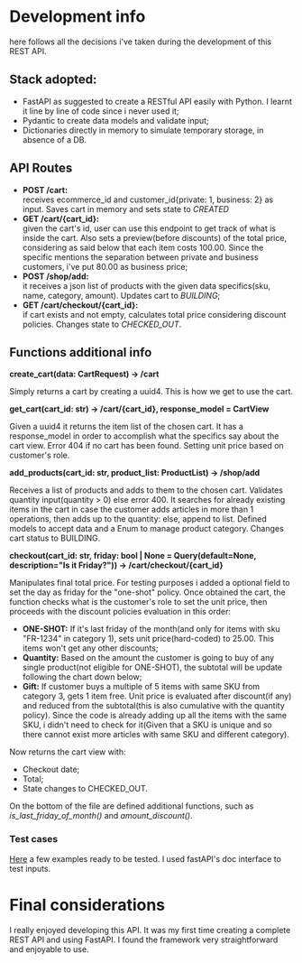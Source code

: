 # Development info

here follows all the decisions i've taken during the development of this REST API.

## Stack adopted:
  
  - FastAPI as suggested to create a RESTful API easily with Python. I learnt it line by line of code since i never used it;
  - Pydantic to create data models and validate input;
  - Dictionaries directly in memory to simulate temporary storage, in absence of a DB.

## API Routes

  - **POST /cart:** \
    receives ecommerce_id and customer_id{private: 1, business: 2} as input. Saves cart in memory and sets state to *CREATED*
  - **GET /cart/{cart_id}:**\
    given the cart's id, user can use this endpoint to get track of what is inside the cart. Also sets a preview(before discounts) of the total price, considering as said below that each item costs 100.00. Since the specific mentions the separation between private and business customers, i've put 80.00 as business price;
  - **POST /shop/add:**\
    it receives a json list of products with the given data specifics(sku, name, category, amount). Updates cart to *BUILDING*;
  - **GET /cart/checkout/{cart_id}:**\
    if cart exists and not empty, calculates total price considering discount policies. Changes state to *CHECKED_OUT*.

## Functions additional info

**create_cart(data: CartRequest) -> /cart**

Simply returns a cart by creating a uuid4. This is how we get to use the cart.

**get_cart(cart_id: str) -> /cart/{cart_id}, response_model = CartView**

Given a uuid4 it returns the item list of the chosen cart. It has a response_model in order to accomplish what the specifics say about the cart view. Error 404 if no cart has been found. Setting unit price based on customer's role.

**add_products(cart_id: str, product_list: ProductList) -> /shop/add**

Receives a list of products and adds to them to the chosen cart. Validates quantity input(quantity > 0) else error 400. It searches for already existing items in the cart in case the customer adds articles in more than 1 operations, then adds up to the quantity: else, append to list. Defined models to accept data and a Enum to manage product category. Changes cart status to BUILDING.

**checkout(cart_id: str, friday: bool | None = Query(default=None, description="Is it Friday?")) -> /cart/checkout/{cart_id}**

Manipulates final total price. For testing purposes i added a optional field to set the day as friday for the "one-shot" policy. Once obtained the cart, the function checks what is the customer's role to set the unit price, then proceeds with the discount policies evaluation in this order:

  - **ONE-SHOT:** If it's last friday of the month(and only for items with sku "FR-1234" in category 1), sets unit price(hard-coded) to 25.00. This items won't get any other discounts;
  - **Quantity:** Based on the amount the customer is going to buy of any single product(not eligible for ONE-SHOT), the subtotal will be update following the chart down below;
  - **Gift:** If customer buys a multiple of 5 items with same SKU from category 3, gets 1 item free. Unit price is evaluated after discount(if any) and reduced from the subtotal(this is also cumulative with the quantity policy). Since the code is already adding up all the items with the same SKU, i didn't need to check for it(Given that a SKU is unique and so there cannot exist more articles with same SKU and different category).

Now returns the cart view with:
  - Checkout date;
  - Total;
  - State changes to CHECKED_OUT.

On the bottom of the file are defined additional functions, such as *is_last_friday_of_month()* and *amount_discount()*.

### Test cases

[Here](INPUT_TEST) a few examples ready to be tested. I used fastAPI's doc interface to test inputs.

# Final considerations

I really enjoyed developing this API. It was my first time creating a complete REST API and using FastAPI. I found the framework very straightforward and enjoyable to use.
